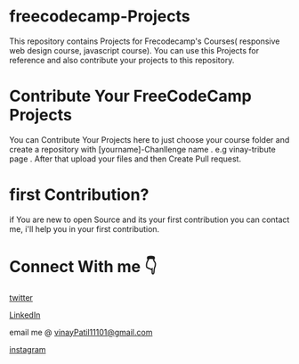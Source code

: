 # freecodecamp-Projects
This repository contains Projects for Frecodecamp's  Courses( responsive web design course, javascript course). You can use this Projects for reference and also  contribute your projects to this repository.
# Contribute Your FreeCodeCamp Projects 
You can Contribute Your Projects here to just choose your course folder and create a repository with [yourname]-Chanllenge name . e.g vinay-tribute page .
After that upload your files and then Create Pull request. 
# first Contribution?
if You are new to open Source and its your first contribution you can contact me, i'll help you in your first contribution.
# Connect With me 👇
[twitter](https://twitter.com/meengineervinay)

[LinkedIn](https://linkedin.com/in/engineervinay)

email me @ vinayPatil11101@gmail.com

[instagram](https://instagram.com/v.inay.patil)

